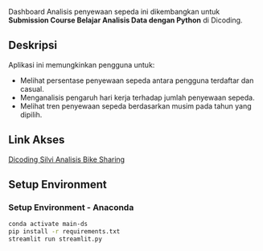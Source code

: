 Dashboard Analisis penyewaan sepeda ini dikembangkan untuk **Submission Course Belajar Analisis Data dengan Python** di Dicoding.

## Deskripsi
Aplikasi ini memungkinkan pengguna untuk:
- Melihat persentase penyewaan sepeda antara pengguna terdaftar dan casual.
- Menganalisis pengaruh hari kerja terhadap jumlah penyewaan sepeda.
- Melihat tren penyewaan sepeda berdasarkan musim pada tahun yang dipilih.
  
## Link Akses
[Dicoding Silvi Analisis Bike Sharing](https://silvi04bike.streamlit.app/)

## Setup Environment
### Setup Environment - Anaconda
```bash
conda activate main-ds
pip install -r requirements.txt
streamlit run streamlit.py

